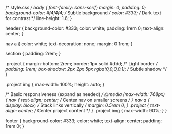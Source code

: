 /* style.css */
body {
    font-family: sans-serif;
    margin: 0;
    padding: 0;
    background-color: #f4f4f4; /* Subtle background */
    color: #333; /* Dark text for contrast */
    line-height: 1.6;
}

header {
    background-color: #333;
    color: white;
    padding: 1rem 0;
    text-align: center;
}

nav a {
    color: white;
    text-decoration: none;
    margin: 0 1rem;
}

section {
    padding: 2rem;
}

.project {
    margin-bottom: 2rem;
    border: 1px solid #ddd; /* Light border */
    padding: 1rem;
    box-shadow: 2px 2px 5px rgba(0,0,0,0.1); /* Subtle shadow */
}

.project img {
    max-width: 100%;
    height: auto;
}


/* Basic responsiveness (expand as needed) */
@media (max-width: 768px) {
    nav {
        text-align: center; /* Center nav on smaller screens */
    }
    nav a {
        display: block; /* Stack links vertically */
        margin: 0.5rem 0;
    }
    .project {
        text-align: center; /* Center project content */
    }
    .project img {
        max-width: 90%;
    }
}

footer {
    background-color: #333;
    color: white;
    text-align: center;
    padding: 1rem 0;
}
